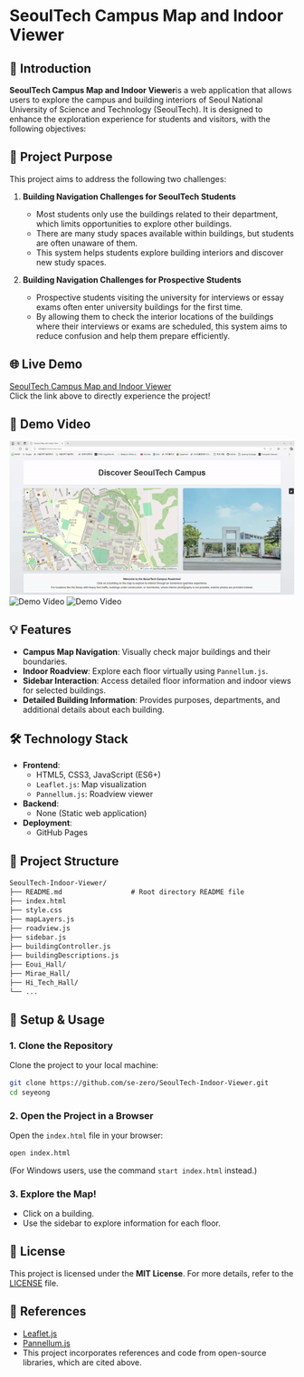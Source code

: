 # SeoulTech Campus Map and Indoor Viewer

## 🚀 Introduction
**SeoulTech Campus Map and Indoor Viewer**is a web application that allows users to explore the campus and building interiors of Seoul National University of Science and Technology (SeoulTech).
It is designed to enhance the exploration experience for students and visitors, with the following objectives:

## 🎯 Project Purpose
This project aims to address the following two challenges:

1. **Building Navigation Challenges for SeoulTech Students**  
   - Most students only use the buildings related to their department, which limits opportunities to explore other buildings.  
   - There are many study spaces available within buildings, but students are often unaware of them.
   - This system helps students explore building interiors and discover new study spaces.


2. **Building Navigation Challenges for Prospective Students**  
   - Prospective students visiting the university for interviews or essay exams often enter university buildings for the first time.
   - By allowing them to check the interior locations of the buildings where their interviews or exams are scheduled, this system aims to reduce confusion and help them prepare efficiently.


## 🌐 Live Demo
[SeoulTech Campus Map and Indoor Viewer](https://se-zero.github.io/SeoulTech-Indoor-Viewer/)  
Click the link above to directly experience the project!

## 🎥 Demo Video
![Demo Video](./demo_video/demo1.gif)
![Demo Video](./demo_video/demo2.gif)
![Demo Video](./demo_video/demo3.gif)

## 💡 Features
- **Campus Map Navigation**: Visually check major buildings and their boundaries.
- **Indoor Roadview**: Explore each floor virtually using `Pannellum.js`.
- **Sidebar Interaction**: Access detailed floor information and indoor views for selected buildings.
- **Detailed Building Information**: Provides purposes, departments, and additional details about each building.

## 🛠️ Technology Stack
- **Frontend**:
  - HTML5, CSS3, JavaScript (ES6+)
  - `Leaflet.js`: Map visualization
  - `Pannellum.js`: Roadview viewer
- **Backend**:
  - None (Static web application)
- **Deployment**:
  - GitHub Pages

## 📂 Project Structure
```plaintext
SeoulTech-Indoor-Viewer/
├── README.md                 # Root directory README file
├── index.html
├── style.css
├── mapLayers.js
├── roadview.js
├── sidebar.js
├── buildingController.js
├── buildingDescriptions.js
├── Eoui_Hall/
├── Mirae_Hall/
├── Hi_Tech_Hall/
└── ...  
```


## 🔧 Setup & Usage
### 1. Clone the Repository
Clone the project to your local machine:
```bash
git clone https://github.com/se-zero/SeoulTech-Indoor-Viewer.git
cd seyeong
```
### 2. Open the Project in a Browser
Open the `index.html` file in your browser:
```bash
open index.html
```
(For Windows users, use the command `start index.html` instead.)
### 3. Explore the Map!
- Click on a building.
- Use the sidebar to explore information for each floor.

## 📄 License
This project is licensed under the **MIT License**. For more details, refer to the [LICENSE](LICENSE) file.

## 📖 References
- [Leaflet.js](https://leafletjs.com)
- [Pannellum.js](https://pannellum.org)
- This project incorporates references and code from open-source libraries, which are cited above.



